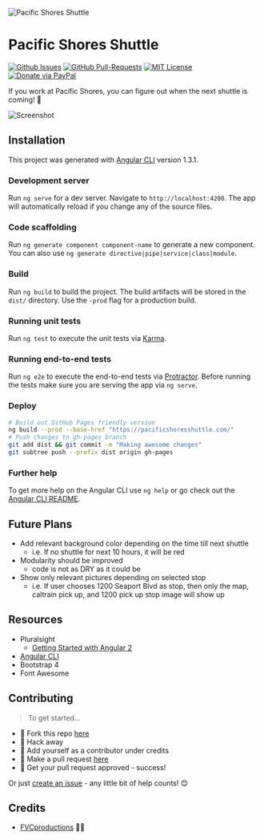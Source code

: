 ![Pacific Shores Shuttle](https://fvcproductions.github.io/pacific-shores-shuttle/assets/img/logo.svg)

# Pacific Shores Shuttle

[![Github Issues](https://img.shields.io/github/issues/fvcproductions/pacific-shores-shuttle.svg?style=flat-square)](https://github.com/fvcproductions/pacific-shores-shuttle/issues) [![GitHub Pull-Requests](https://img.shields.io/github/issues-pr/fvcproductions/pacific-shores-shuttle.svg?style=flat-square)](https://github.com/fvcproductions/pacific-shores-shuttle/pulls) [![MIT License](http://img.shields.io/:license-mit-blue.svg?style=flat-square)](http://badges.mit-license.org) [![Donate via PayPal](https://img.shields.io/badge/Donate-PayPal-blue.svg?style=flat-square)](http://paypal.me/fvcproductions)

If you work at Pacific Shores, you can figure out when the next shuttle is coming! 🚌

![Screenshot](https://i.imgur.com/aewjZ76.png)

## Installation

This project was generated with [Angular CLI](https://github.com/angular/angular-cli) version 1.3.1.

### Development server

Run `ng serve` for a dev server. Navigate to `http://localhost:4200`. The app will automatically reload if you change any of the source files.

### Code scaffolding

Run `ng generate component component-name` to generate a new component. You can also use `ng generate directive|pipe|service|class|module`.

### Build

Run `ng build` to build the project. The build artifacts will be stored in the `dist/` directory. Use the `-prod` flag for a production build.

### Running unit tests

Run `ng test` to execute the unit tests via [Karma](https://karma-runner.github.io).

### Running end-to-end tests

Run `ng e2e` to execute the end-to-end tests via [Protractor](http://www.protractortest.org/).
Before running the tests make sure you are serving the app via `ng serve`.

### Deploy

```bash
# Build out GitHub Pages friendly version
ng build --prod --base-href "https://pacificshoresshuttle.com/"
# Push changes to gh-pages branch
git add dist && git commit -m "Making awesome changes"
git subtree push --prefix dist origin gh-pages
```

### Further help

To get more help on the Angular CLI use `ng help` or go check out the [Angular CLI README](https://github.com/angular/angular-cli/blob/master/README.md).

## Future Plans

- Add relevant background color depending on the time till next shuttle
  - i.e. If no shuttle for next 10 hours, it will be red
- Modularity should be improved
  - code is not as DRY as it could be
- Show only relevant pictures depending on selected stop
  - i.e. If user chooses 1200 Seaport Blvd as stop, then only the map, caltrain pick up, and 1200 pick up stop image will show up

## Resources

- Pluralsight
  - [Getting Started with Angular 2](https://app.pluralsight.com/library/courses/angular-2-getting-started-update/table-of-contents)
- [Angular CLI](https://cli.angular.io/)
- Bootstrap 4
- Font Awesome

## Contributing

> To get started...

- 🍴 Fork this repo [here](https://github.com/fvcproductions/pacific-shores-shuttle#fork-destination-box)
- 🔨 Hack away
- 👥 Add yourself as a contributor under credits
- 🔧 Make a pull request [here](https://github.com/fvcproductions/pacific-shores-shuttle/compare)
- 🎉 Get your pull request approved - success!

Or just [create an issue](https://github.com/fvcproductions/pacific-shores-shuttle/issues) - any little bit of help counts! 😊

## Credits

- [FVCproductions](http://fvcproductions.com) 🍓🍫
